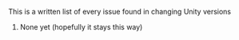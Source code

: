This is a written list of every issue found in changing Unity versions

1. None yet (hopefully it stays this way)
